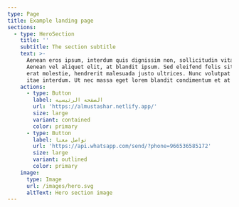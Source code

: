 ```yaml
---
type: Page
title: Example landing page
sections:
  - type: HeroSection
    title: ''
    subtitle: The section subtitle
    text: >-
      Aenean eros ipsum, interdum quis dignissim non, sollicitudin vitae nisl.
      Aenean vel aliquet elit, at blandit ipsum. Sed eleifend felis sit amet
      erat molestie, hendrerit malesuada justo ultrices. Nunc volutpat at erat
      itae interdum. Ut nec massa eget lorem blandit condimentum et at risus.
    actions:
      - type: Button
        label: الصفحه الرئيسيه
        url: 'https://almustashar.netlify.app/'
        size: large
        variant: contained
        color: primary
      - type: Button
        label: تواصل معنا
        url: 'https://api.whatsapp.com/send/?phone=966536585172'
        size: large
        variant: outlined
        color: primary
    image:
      type: Image
      url: /images/hero.svg
      altText: Hero section image
---
```

